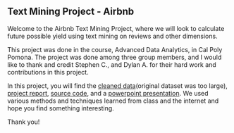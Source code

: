 ## Text Mining Project - Airbnb

Welcome to the Airbnb Text Mining Project, where we will look to calculate future possible yield using text mining on reviews and other dimensions.

This project was done in the course, Advanced Data Analytics, in Cal Poly Pomona. The project was done among three group members, and I would like to thank
and credit Stephen C., and Dylan A. for their hard work and contributions in this project.

In this project, you will find the [cleaned data]()(original dataset was too large), [project report](), [source code](), and a [powerpoint presentation](). We used various methods and techniques learned from class and 
the internet and hope you find something interesting.

Thank you!
